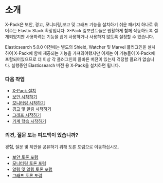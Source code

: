 # 소개

X-Pack은 보안, 경고, 모니터링,보고 및 그래프 기능을 설치하기 쉬운 패키지 하나로 묶어주는 Elastic Stack 확장입니다. X-Pack 컴포넌트들은 원활하게 함께 작동하도록 설계되었지만 사용하려는 기능을 쉽게 사용하거나 사용하지 않도록 설정할 수 있습니다.

Elasticsearch 5.0.0 이전에는 별도의 Shield, Watcher 및 Marvel 플러그인을 설치하여 X-Pack에 함께 제공되는 기능을 가져와야했지만 이제는 이 기능들이 X-Pack에 포함되어있으므로 더 이상 각 플러그인의 올바른 버전이 있는지 걱정할 필요가 없습니다. 실행중인 Elasticsearch 버전 용 X-Pack을 설치하면 됩니다.

### 다음 작업

- [X-Pack 설치](https://www.elastic.co/guide/en/x-pack/5.4/installing-xpack.html)
- [보안 시작하기](https://www.elastic.co/guide/en/x-pack/5.4/security-getting-started.html)
- [모니터링 시작하기](https://www.elastic.co/guide/en/x-pack/5.4/monitoring-getting-started.html)
- [경고 및 알림 시작하기](https://www.elastic.co/guide/en/x-pack/5.4/watcher-getting-started.html)
- [그래프 시작하기](https://www.elastic.co/guide/en/x-pack/5.4/graph-getting-started.html)
- [기계 학습 시작하기](https://www.elastic.co/guide/en/x-pack/5.4/ml-getting-started.html)

### 의견, 질문 또는 피드백이 있습니까?

경험, 질문 및 제안을 공유하기 위해 토론 포럼으로 이동하십시오.

- [보안 토론 포럼](https://discuss.elastic.co/c/shield)
- [모니터링 토론 포럼](https://discuss.elastic.co/c/marvel)
- [알림 및 알림 토론 포럼](https://discuss.elastic.co/c/watcher)
- [그래프 토론 포럼](https://discuss.elastic.co/c/graph)